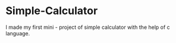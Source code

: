 # Simple-Calculator
I made my first mini - project of simple calculator with the help of c language.
